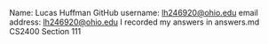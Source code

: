 Name: Lucas Huffman
GitHub username: lh246920@ohio.edu
email address: lh246920@ohio.edu
I recorded my answers in answers.md
CS2400 Section 111
